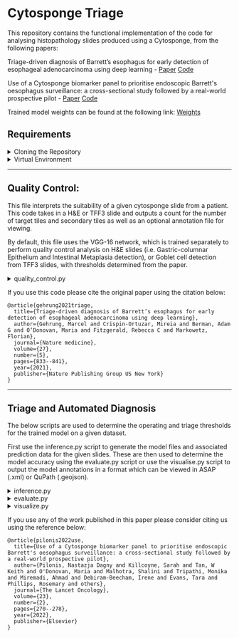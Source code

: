 # Cytosponge Triage

This repository contains the functional implementation of the code for analysing histopathology slides produced using a Cytosponge, from the following papers: 

Triage-driven diagnosis of Barrett’s esophagus for early detection of esophageal adenocarcinoma using deep learning - [Paper](https://www.nature.com/articles/s41591-021-01287-9) [Code](https://github.com/markowetzlab/cytosponge-triage)

Use of a Cytosponge biomarker panel to prioritise endoscopic Barrett's oesophagus surveillance: a cross-sectional study followed by a real-world prospective pilot - [Paper](https://doi.org/10.1016/S1470-2045(21)00667-7) [Code](https://github.com/markowetzlab/barretts-progression-detection)

Trained model weights can be found at the following link: [Weights](https://drive.google.com/drive/folders/1XYv1OdUg_z_t0GXq2k2a9hhSxlTXvxuZ?usp=sharing)

## Requirements
<details>
<summary> Cloning the Repository </summary>

To copy this repository into your local workspace you can copy one of the functions using the green Code button at the top of this page or alternatively copy the below command:
```
git clone https://github.com/markowetzlab/slide-classifier.git
```
</details>

<details>
<summary>Virtual Environment</summary>
To use this software, it is recommended you use a virtual or conda environment. 

For a virtual environment, you can follow the below intructions using virtualenv and requirements.txt.
```
virtualenv -p python3 <name of env>
source <name of env>/bin/activate
pip install -r requirements.txt
```

Alternatively, you can first install anaconda and create a virtual environment using the below commands:
```
conda create -y --name <name of env>
conda activate <name of env>
conda install -c conda-forge --file conda_requirements.txt
```
Finally, as Slidl is not available through conda:
```
pip install slidl
```
</details>

***

## Quality Control:

This file interprets the suitability of a given cytosponge slide from a patient. This code takes in a H&E or TFF3 slide and outputs a count for the number of target tiles and secondary tiles as well as an optional annotation file for viewing.

By default, this file uses the VGG-16 network, which is trained separately to perform quality control analysis on H&E slides (i.e. Gastric-columnar Epithelium and Intestinal Metaplasia detection), or Goblet cell detection from TFF3 slides, with thresholds determined from the paper.

<details>
<summary>quality_control.py</summary>

Arguments:
```
--description, takes a String to save the location of results to, defaults to triage

Slide properties:
--stain, choices are "he" or "tff3" - Flag to specify the type of data being used
--slide_path, Path to Slide(s) location/root folder
--format, WSI Extension name, default is .ndpi
--tile_size, Size of tile to generate for model input, default is 400 pixels
--overlap, Fraction of tile edge to extract with overlapping neighboring tiles
--foreground_only, Flag to detect foreground of slide and only perform analysis on tissue
--labels, CSV file containing pathologist ground truth

Model and path to model weights
--network, defaults to VGG 16, specify architecture to use: see models for available
--model_path, path to stored model weights, must specify

Data prepocessing:
--channel_means, Channel Means as a list to normalise around, default is the imagenet channel averages i.e. [0.485, 0.456, 0.406]
--channel_stds, Channel standard deviation to normalise around, default is the imagenet channel std i.e. [0.229, 0.224, 0.225]
--batch_size, Batch size to infer on, defaults to architecture determined batch size
--num_workers, Number of CPU workers

Thresholds:
--qc_threshold, Threshold of model output to consider as positive for target classes, default is 0.99 as determined by the paper
--tff3_threshold, Threshold of model output to consider as positive for target classes, default is 0.93 as determined by the paper
--tile_cutoff, Threhsold number of tiles to consider as positive, default is 6 as determined in the paper

Specify script outputs:
--output, Path to save outputs to
--csv, Flag to save data as CSV file including tile counts
--stats, Flag to produce Precision-Recall plot
--xml, Flag to produce model outputs as annotation files in .xml (ASAP) format
--json, Flag to produce model outputs as annotation files in .geojson (QuPath) format
--vis, Flag to dsiplay the output of the model as a heatmap of areas to analyse
--thumbnail, Flag to save the vis thumbnail, vis must also be active
```
</details>

If you use this code please cite the original paper using the citation below:
```
@article{gehrung2021triage,
  title={Triage-driven diagnosis of Barrett’s esophagus for early detection of esophageal adenocarcinoma using deep learning},
  author={Gehrung, Marcel and Crispin-Ortuzar, Mireia and Berman, Adam G and O’Donovan, Maria and Fitzgerald, Rebecca C and Markowetz, Florian},
  journal={Nature medicine},
  volume={27},
  number={5},
  pages={833--841},
  year={2021},
  publisher={Nature Publishing Group US New York}
}
```
***
## Triage and Automated Diagnosis
The below scripts are used to determine the operating and triage thresholds for the trained model on a given dataset.

First use the inference.py script to generate the model files and associated prediction data for the given slides. These are then used to determine the model accuracy using the evaluate.py script or use the visualise.py script to output the model annotations in a format which can be viewed in ASAP (.xml) or QuPath (.geojson). 

<details>
<summary>inference.py</summary>

Script to perform model diagnosis for a given H&E slide or P53 slide, which can be a single slide or multiple slides. 

Takes a model architecture and path to associated model weights and determines the optimal threshold for considering the cutoff for Atypia in H&E, or aberrant positive columnar tissue in P53 slides.

Outputs a proposed model threshold to achieve best results vs pathologist reviews using AUC and AUPRC.

Arguments:
```
--dataset, Flag to change behaviour depending on the dataset, determines whether to handle consider postive control tissue (delta) and mapping of labels from Y/N to 1/0.

Slide properties:
--stain, choices are "he" or "p53" - Flag to specify the type of data being used
--slide_path, Path to Slide(s) location/root folder
--format, WSI Extension name, default is .ndpi
--tile_size, Size of tile to generate for model input, default is 400 pixels
--overlap, Fraction of tile edge to extract with overlapping neighboring tiles
--foreground_only, Flag to detect foreground of slide and only perform analysis on tissue
--labels, CSV file containing pathologist ground truth

Model and path to model weights
--network, defaults to VGG 16, specify architecture to use: see models for available
--model_path, path to stored model weights, must specify

Atypia classes to consider (i.e. H&E slides):
--dysplasia_separate, Flag whether to separate the atypia of uncertain significance and dysplasia
--respiratory_separate, Flag whether to separate the respiratory mucosa cilia and respiratory mucosa
--gastric_separate, Flag whether to separate the tickled up columnar and gastric cardia
--atypia_separate, lag whether to perform the following class split: atypia of uncertain significance+dysplasia, respiratory mucosa cilia+respiratory mucosa, tickled up columnar+gastric cardia classes, artifact+other

P53 classes to consider (i.e. P53 slides):
--p53_separate, Flag whether to perform the following class split: aberrant_positive_columnar, artifact+nonspecific_background+oral_bacteria, ignore equivocal_columnar

Data prepocessing:
--channel_means, Channel Means as a list to normalise around, default is the BEST2 channel averages i.e. [0.7747305964175918, 0.7421753839460998, 0.7307385516144509],
--channel_stds, Channel standard deviation to normalise around, default is the BEST2 channel std i.e. [0.2105364799974944, 0.2123423033814637, 0.20617556948731974]
--batch_size, Batch size to infer on, defaults to architecture determined batch size
--num_workers, Number of CPU workers

Specify script outputs:
--output, Path to save outputs to, default is results
--csv, Flag to save data as CSV file including tile counts
--stats, Flag to produce associated statistical data
--vis, Flag to dsiplay the output of the model as a heatmap of areas to analyse
--thumbnail, Flag to save the vis thumbnail, vis must also be active
```
</details>

<details>
<summary>evaluate.py</summary>

This script generates the model's results from P53 and H&E slides for a given threshold.

This can generate results for either H&E or P53 separately, but if both are provided then also triages patients based on collective traige analysis.

Arguments:
```
General
--description, Descriptive string to save results to, defaults to triage
--format, suffix extension of whole slide images, default is .ndpi

Labels:
--from-file, Generate stats from existing csv file, takes path to existing data
--labels, CSV file containing slide-level pathologist ground truth to compare against

Atypia classes to consider (i.e. H&E slides):
--dysplasia_separate, Flag whether to separate the atypia of uncertain significance and dysplasia
--respiratory_separate, Flag whether to separate the respiratory mucosa cilia and respiratory mucosa
--gastric_separate, Flag whether to separate the tickled up columnar and gastric cardia
--atypia_separate, lag whether to perform the following class split: atypia of uncertain significance+dysplasia, respiratory mucosa cilia+respiratory mucosa, tickled up columnar+gastric cardia classes, artifact+other

P53 classes to consider (i.e. P53 slides):
--p53_separate, Flag whether to perform the following class split: aberrant_positive_columnar, artifact+nonspecific_background+oral_bacteria, ignore equivocal_columnar

H&E arguments
--he_path, slide root folder for H&E images
--he_inference, path to directory containing H&E inference file(s)
--he_threshold, A threshold above or equal to target tiles (atypia tiles for H&E, aberrant P53 columnar for P53), default is 0.99

P53 arguments
--p53_path, slide root folder for P53 images
--p53_inference, path to directory containing P53 inference file(s)
--p53_threshold, A threshold above or equal to target tiles (atypia tiles for H&E, aberrant P53 columnar for P53), default is 0.99
--control, CSV containing control tissue location.

Ouptput arguments
--output, output path to folder where inference maps will be stored, defaults to results
--csv, Flag to output results as csv
```
</details>

<details>
<summary>visualize.py</summary>
Generate annotation files from model inference files, which can be viewable in ASAP (.xml) format or QuPath (.geojson) format.

Arguments:
```
General
--description, Description, string to save results to.
--stain, he or p53
--labels, file containing slide-level ground truth to use
--target, Target class to identify, if None then defaults to stain class.
--gt, Column containing ground truth labels

Input
--slide_path, slides root folder
--format, Extension of whole slide images, default is .ndpi
--inference, path to directory containing inference file(s)
	
Atypia classes to consider (i.e. H&E slides):
--dysplasia_separate, Flag whether to separate the atypia of uncertain significance and dysplasia
--respiratory_separate, Flag whether to separate the respiratory mucosa cilia and respiratory mucosa
--gastric_separate, Flag whether to separate the tickled up columnar and gastric cardia
--atypia_separate, lag whether to perform the following class split: atypia of uncertain significance+dysplasia, respiratory mucosa cilia+respiratory mucosa, tickled up columnar+gastric cardia classes, artifact+other

P53 classes to consider (i.e. P53 slides):
--p53_separate, Flag whether to perform the following class split: aberrant_positive_columnar, artifact+nonspecific_background+oral_bacteria, ignore equivocal_columnar

Thresholds
--triage_threshold, A lower threshold for target classes (atypia tiles for H&E, aberrant P53 columnar for P53) for triage, default is not to extract these tiles and 0.99
--automated_threshold, Automated threshold with high confidence to mark for the annotation file, default is 0.999

Outputs
--output, path to folder where inference maps will be stored
--xml, Flag to output annotation file in ASAP .xml format
--json, Flag to output annotation file in QuPath .geojson format
--tiles, Save tile images (as .jpg)
--vis, Flag to save thumbnail as heatmaps

```
</details>

If you use any of the work published in this paper please consider citing us using the reference below:
```
@article{pilonis2022use,
  title={Use of a Cytosponge biomarker panel to prioritise endoscopic Barrett's oesophagus surveillance: a cross-sectional study followed by a real-world prospective pilot},
  author={Pilonis, Nastazja Dagny and Killcoyne, Sarah and Tan, W Keith and O'Donovan, Maria and Malhotra, Shalini and Tripathi, Monika and Miremadi, Ahmad and Debiram-Beecham, Irene and Evans, Tara and Phillips, Rosemary and others},
  journal={The Lancet Oncology},
  volume={23},
  number={2},
  pages={270--278},
  year={2022},
  publisher={Elsevier}
}
```
